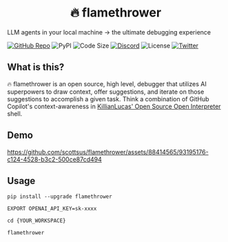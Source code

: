 <h1 align='center'>🔥 flamethrower</h1>

LLM agents in your local machine → the ultimate debugging experience

[![GitHub Repo](https://img.shields.io/badge/scottsus-flamethrower-red?&logo=github)](https://github.com/scottsus/flamethrower)
![PyPI](https://img.shields.io/pypi/v/flamethrower.svg)
![Code Size](https://img.shields.io/github/languages/code-size/scottsus/flamethrower.svg)
[![Discord](https://img.shields.io/discord/XP4vVUQKPf.svg?label=&logo=discord&logoColor=ffffff&color=7389D8&labelColor=6A7EC2)](https://discord.XP4vVUQKPf)
![License](https://img.shields.io/github/license/scottsus/flamethrower.svg)
[![Twitter](https://img.shields.io/twitter/follow/susantoscott.svg)](https://twitter.com/susantoscott)

## What is this?

🔥 flamethrower is an open source, high level, debugger that utilizes AI superpowers to draw context, offer suggestions, and iterate on those suggestions to accomplish a given task. Think a combination of GitHub Copilot's context-awareness in [KillianLucas' Open Source Open Interpreter](https://github.com/KillianLucas/open-interpreter) shell.

## Demo

https://github.com/scottsus/flamethrower/assets/88414565/93195176-c124-4528-b3c2-500ce87cd494

## Usage

```
pip install --upgrade flamethrower

EXPORT OPENAI_API_KEY=sk-xxxx

cd {YOUR_WORKSPACE}

flamethrower
```

